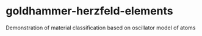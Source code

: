 # goldhammer-herzfeld-elements
Demonstration of material classification based on oscillator model of atoms
